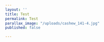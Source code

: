 ```yaml
---
layout: ''
title: Test
permalink: Test
parallax_image: "/uploads/cashew_141-4.jpg"
published: false

---
```

